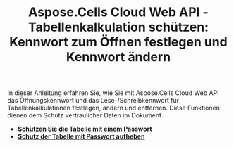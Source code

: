 ﻿---
title: "Aspose.Cells Cloud Web API - Tabellenkalkulation schützen: Kennwort zum Öffnen festlegen und Kennwort ändern"
second_title: Comprehensive Developer Guid
ArticleTitle: "Spreadsheet Protection: Set Open Password and Modify Passwor"
linktitle: Schutz
type: docs
url: /de/protection/
keywords: Aspose.Cells Cloud REST APIs, set open password, modify password, Excel security, Office Excel 2016, Office Excel 2019, Office Excel 365,Aspose.Cells, set open password, modify password, Excel securit
description: Erfahren Sie, wie Sie Ihre Tabellenkalkulationen schützen, indem Sie offene Passwörter mithilfe von Aspose.Cells Cloud REST APIs festlegen oder ändern
weight: 60
kwords: Excel Schutz, Office Cloud, REST API, Tabellenkalkulationssicherheit, PDF Konvertierung, CSV-Verwaltung, JSON-Daten, Markdown-Dokumentation, Entwicklerhandbuch
---
In dieser Anleitung erfahren Sie, wie Sie mit Aspose.Cells Cloud Web API das Öffnungskennwort und das Lese-/Schreibkennwort für Tabellenkalkulationen festlegen, ändern und entfernen. Diese Funktionen dienen dem Schutz vertraulicher Daten im Dokument.

- **[Schützen Sie die Tabelle mit einem Passwort](https://docs.aspose.cloud/cells/protect-spreadsheet/)**
- **[Schutz der Tabelle mit Passwort aufheben](https://docs.aspose.cloud/cells/unprotect-spreadsheet/)**
